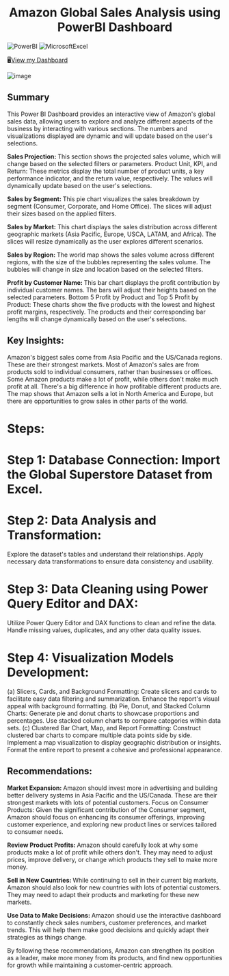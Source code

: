 <h1 align="center">Amazon Global Sales Analysis using PowerBI Dashboard</h1>
<p>
  <img alt="PowerBI" src="https://img.shields.io/badge/-PowerBI-F2C811?style=flat-square&logo=powerbi&logoColor=white" />
  <img alt="MicrosoftExcel" src="https://img.shields.io/badge/-Microsoft Excel-217346?style=flat-square&logo=microsoftexcel&logoColor=white" />
</p>

🖥️<a href="https://app.powerbi.com/view?r=eyJrIjoiMzI4ODc2MWEtNDM4Zi00YjgxLTgyMGUtMTA5ZTkxODBlNGRiIiwidCI6Ijk2NDY0YThhLWY4ZWQtNDBiMS05OWUyLTVmNmI1MGEyMDI1MCIsImMiOjN9" >View my Dashboard</a>

![image](https://github.com/DishaK06/Complete-Corner-Store-Sales-Analysis/assets/90857620/f0562e8d-f66a-4ddf-87fd-f8032955d115)

## Summary
This Power BI Dashboard provides an interactive view of Amazon's global sales data, allowing users to explore and analyze different aspects of the business by interacting with various sections. The numbers and visualizations displayed are dynamic and will update based on the user's selections.
<p>
<b>Sales Projection: </b> This section shows the projected sales volume, which will change based on the selected filters or parameters.
Product Unit, KPI, and Return: These metrics display the total number of product units, a key performance indicator, and the return value, respectively. The values will dynamically update based on the user's selections.

<b>Sales by Segment: </b> This pie chart visualizes the sales breakdown by segment (Consumer, Corporate, and Home Office). The slices will adjust their sizes based on the applied filters.

<b>Sales by Market:</b> This chart displays the sales distribution across different geographic markets (Asia Pacific, Europe, USCA, LATAM, and Africa). The slices will resize dynamically as the user explores different scenarios.

<b>Sales by Region: </b> The world map shows the sales volume across different regions, with the size of the bubbles representing the sales volume. The bubbles will change in size and location based on the selected filters.

<b>Profit by Customer Name: </b> This bar chart displays the profit contribution by individual customer names. The bars will adjust their heights based on the selected parameters.
Bottom 5 Profit by Product and Top 5 Profit by Product: These charts show the five products with the lowest and highest profit margins, respectively. The products and their corresponding bar lengths will change dynamically based on the user's selections.
</p>

## Key Insights:

Amazon's biggest sales come from Asia Pacific and the US/Canada regions. These are their strongest markets.
Most of Amazon's sales are from products sold to individual consumers, rather than businesses or offices.
Some Amazon products make a lot of profit, while others don't make much profit at all. There's a big difference in how profitable different products are.
The map shows that Amazon sells a lot in North America and Europe, but there are opportunities to grow sales in other parts of the world.
# Steps:

# Step 1: Database Connection: Import the Global Superstore Dataset from Excel.

# Step 2: Data Analysis and Transformation:
  Explore the dataset's tables and understand their relationships.
  Apply necessary data transformations to ensure data consistency and usability.
# Step 3: Data Cleaning using Power Query Editor and DAX:
  Utilize Power Query Editor and DAX functions to clean and refine the data.
  Handle missing values, duplicates, and any other data quality issues.
# Step 4: Visualization Models Development:
(a) Slicers, Cards, and Background Formatting:
  Create slicers and cards to facilitate easy data filtering and summarization.
  Enhance the report's visual appeal with background formatting.
(b) Pie, Donut, and Stacked Column Charts:
   Generate pie and donut charts to showcase proportions and percentages.
   Use stacked column charts to compare categories within data sets.
(c) Clustered Bar Chart, Map, and Report Formatting:
  Construct clustered bar charts to compare multiple data points side by side.
  Implement a map visualization to display geographic distribution or insights.
  Format the entire report to present a cohesive and professional appearance.
## Recommendations:
<p>
<b>Market Expansion: </b> Amazon should invest more in advertising and building better delivery systems in Asia Pacific and the US/Canada. These are their strongest markets with lots of potential customers.
Focus on Consumer Products: Given the significant contribution of the Consumer segment, Amazon should focus on enhancing its consumer offerings, improving customer experience, and exploring new product lines or services tailored to consumer needs.
  
<b>Review Product Profits: </b> Amazon should carefully look at why some products make a lot of profit while others don't. They may need to adjust prices, improve delivery, or change which products they sell to make more money.

<b>Sell in New Countries: </b> While continuing to sell in their current big markets, Amazon should also look for new countries with lots of potential customers. They may need to adapt their products and marketing for these new markets.

<b>Use Data to Make Decisions: </b> Amazon should use the interactive dashboard to constantly check sales numbers, customer preferences, and market trends. This will help them make good decisions and quickly adapt their strategies as things change.

By following these recommendations, Amazon can strengthen its position as a leader, make more money from its products, and find new opportunities for growth while maintaining a customer-centric approach.
</p>
